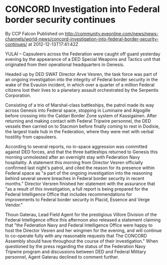 # CONCORD Investigation into Federal border security continues
By CCP Falcon
Published on http://community.eveonline.com/news/news-channels/world-news/concord-investigation-into-federal-border-security-continues/ at 2012-12-13T17:41:42Z

YULAI – Capsuleers across the Federation were caught off guard yesterday evening by the appearance of a DED Special Weapons and Tactics unit that originated from their operational headquarters in Genesis.&nbsp;

Headed up by DED SWAT Director Arve Vesren, the task force was part of an ongoing investigation into the integrity of Federal border security in the wake of the Evaulon incident, in which over a quarter of a million Federal citizens lost their lives to a planetary assault orchestrated by the Serpentis Corporation.

Consisting of a trio of Marshal-class battleships, the patrol made its way across Genesis into Federal space, stopping in Luminaire and Algogille before crossing into the Caldari Border Zone system of Kassigainen.&nbsp;After returning and making contact with Federal Tripwire personnel, the DED vessels then carried on to Stacmon before finally coming to rest in Dodixie, the largest trade hub in the Federation, where they were met with verbal hostility from capsuleers.

According to several reports, no in-space aggression was committed against DED forces, and that the three battleships returned to Genesis this morning unmolested after an overnight stay with Federation Navy hospitality. A statement this morning from Director Vesren officially confirmed last night's patrol, and cited the reason for its presence within Federal space as "a part of the ongoing investigation into the reasoning behind several severe breaches in Federal border security in recent months." Director Versren finished her statement with the assurance that "as a result of this investigation, a full report is being prepared for the Federal Intelligence Office that includes recommendations for improvements to Federal border security in Placid, Essence and Verge Vendor."

Thoun Gaterau, Lead Field Agent for the prestigious Villore Division of the Federal Intelligence office this afternoon also released a statement claiming that "the Federation Navy and Federal Intelligence Office were happy to host the Director Vesren and her wingmen for the evening, and will continue to co-operate fully with any reasonable requests that The CONCORD Assembly should have throughout the course of their investigation." When questioned by the press regarding the status of the Federation Navy Tripwire program and discussions between DED and Federal Military personnel, Agent Gaterau declined to comment further.

